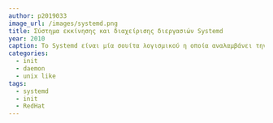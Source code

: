 ```yaml
---
author: p2019033
image_url: /images/systemd.png
title: Σύστημα εκκίνησης και διαχείρισης διεργασιών Systemd
year: 2010
caption: Το Systemd είναι μία σουίτα λογισμικού η οποία αναλαμβάνει την εκκίνιση και διαχείριση υπηρεσιών. Εκδόθηκε το 2010 από την Red Hat και το 2015 έγινε το πιο δημοφηλές init σύστημα στις linux διανομές. Έχει αγαπηθεί απο πολλούς developers αφού ήρθε να λύσει προβλήματα που υπήρχανε απο απλούστερα init συστήματα, αλλά ταυτόχρονα κατακρίνεται απο αρκετούς διότι πήγε κόντρα στην φιλοσοφία του Linux, μαζεύοντας πολλές λειτουργίες σε ένα μόνο πρόγραμμα. 
categories:
  - init
  - daemon
  - unix like
tags:
  - systemd
  - init
  - RedHat
---
```


